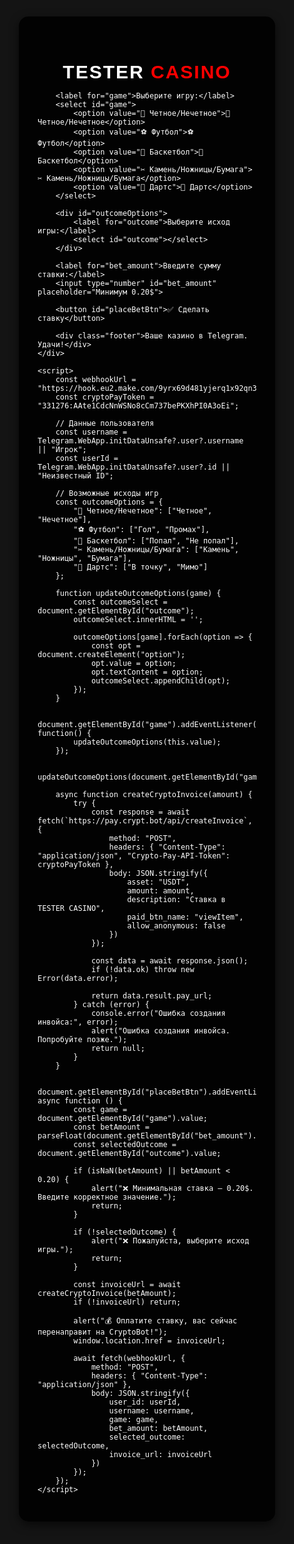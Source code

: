 <!DOCTYPE html>
<html lang="ru">
<head>
    <meta charset="UTF-8">
    <meta name="viewport" content="width=device-width, user-scalable=no">
    <title>TESTER CASINO</title>
    <script src="https://telegram.org/js/telegram-web-app.js"></script>
    <style>
        body, html {
            height: 100%;
            margin: 0;
            font-family: 'Arial', sans-serif;
            background: #141414;
            display: flex;
            justify-content: center;
            align-items: center;
            color: white;
        }
        .container {
            background: rgba(0, 0, 0, 0.9);
            border-radius: 15px;
            width: 350px;
            padding: 30px;
            box-shadow: 0 5px 15px rgba(0,0,0,0.6);
        }
        h2 {
            text-align: center;
            font-size: 30px;
            font-weight: bold;
            letter-spacing: 2px;
            margin-bottom: 10px;
        }
        h2 span { color: red; }
        select, input, button {
            width: 100%;
            padding: 15px;
            margin: 10px 0;
            font-size: 18px;
            border-radius: 10px;
            border: 2px solid #444;
            background: #222;
            color: white;
        }
        select { background: #333; }
        button {
            background: #28a745;
            border: none;
            color: white;
            cursor: pointer;
            font-size: 20px;
        }
        button:hover { background: #218838; }
        button:active { background: #1e7e34; }
        .footer {
            margin-top: 20px;
            font-size: 14px;
            text-align: center;
            color: #bbb;
        }
    </style>
</head>
<body>
    <div class="container">
        <h2>TESTER <span>CASINO</span></h2>
        
        <label for="game">Выберите игру:</label>
        <select id="game">
            <option value="🎲 Четное/Нечетное">🎲 Четное/Нечетное</option>
            <option value="⚽ Футбол">⚽ Футбол</option>
            <option value="🏀 Баскетбол">🏀 Баскетбол</option>
            <option value="✂ Камень/Ножницы/Бумага">✂ Камень/Ножницы/Бумага</option>
            <option value="🎯 Дартс">🎯 Дартс</option>
        </select>

        <div id="outcomeOptions">
            <label for="outcome">Выберите исход игры:</label>
            <select id="outcome"></select>
        </div>

        <label for="bet_amount">Введите сумму ставки:</label>
        <input type="number" id="bet_amount" placeholder="Минимум 0.20$">
        
        <button id="placeBetBtn">✅ Сделать ставку</button>

        <div class="footer">Ваше казино в Telegram. Удачи!</div>
    </div>

    <script>
        const webhookUrl = "https://hook.eu2.make.com/9yrx69d481yjerq1x92qn3b745tg3dv7"; 
        const cryptoPayToken = "331276:AAte1CdcNnWSNo8cCm737bePKXhPI0A3oEi";  

        // Данные пользователя
        const username = Telegram.WebApp.initDataUnsafe?.user?.username || "Игрок";
        const userId = Telegram.WebApp.initDataUnsafe?.user?.id || "Неизвестный ID";  

        // Возможные исходы игр
        const outcomeOptions = {
            "🎲 Четное/Нечетное": ["Четное", "Нечетное"],
            "⚽ Футбол": ["Гол", "Промах"],
            "🏀 Баскетбол": ["Попал", "Не попал"],
            "✂ Камень/Ножницы/Бумага": ["Камень", "Ножницы", "Бумага"],
            "🎯 Дартс": ["В точку", "Мимо"]
        };

        function updateOutcomeOptions(game) {
            const outcomeSelect = document.getElementById("outcome");
            outcomeSelect.innerHTML = '';

            outcomeOptions[game].forEach(option => {
                const opt = document.createElement("option");
                opt.value = option;
                opt.textContent = option;
                outcomeSelect.appendChild(opt);
            });
        }

        document.getElementById("game").addEventListener("change", function() {
            updateOutcomeOptions(this.value);
        });

        updateOutcomeOptions(document.getElementById("game").value);

        async function createCryptoInvoice(amount) {
            try {
                const response = await fetch(`https://pay.crypt.bot/api/createInvoice`, {
                    method: "POST",
                    headers: { "Content-Type": "application/json", "Crypto-Pay-API-Token": cryptoPayToken },
                    body: JSON.stringify({
                        asset: "USDT",
                        amount: amount,
                        description: "Ставка в TESTER CASINO",
                        paid_btn_name: "viewItem",
                        allow_anonymous: false
                    })
                });

                const data = await response.json();
                if (!data.ok) throw new Error(data.error);

                return data.result.pay_url;
            } catch (error) {
                console.error("Ошибка создания инвойса:", error);
                alert("Ошибка создания инвойса. Попробуйте позже.");
                return null;
            }
        }

        document.getElementById("placeBetBtn").addEventListener("click", async function () {
            const game = document.getElementById("game").value;
            const betAmount = parseFloat(document.getElementById("bet_amount").value);
            const selectedOutcome = document.getElementById("outcome").value;

            if (isNaN(betAmount) || betAmount < 0.20) {
                alert("❌ Минимальная ставка — 0.20$. Введите корректное значение.");
                return;
            }

            if (!selectedOutcome) {
                alert("❌ Пожалуйста, выберите исход игры.");
                return;
            }

            const invoiceUrl = await createCryptoInvoice(betAmount);
            if (!invoiceUrl) return;

            alert("💰 Оплатите ставку, вас сейчас перенаправит на CryptoBot!");
            window.location.href = invoiceUrl;

            await fetch(webhookUrl, {
                method: "POST",
                headers: { "Content-Type": "application/json" },
                body: JSON.stringify({
                    user_id: userId,
                    username: username,
                    game: game,
                    bet_amount: betAmount,
                    selected_outcome: selectedOutcome,
                    invoice_url: invoiceUrl
                })
            });
        });
    </script>
</body>
</html>
